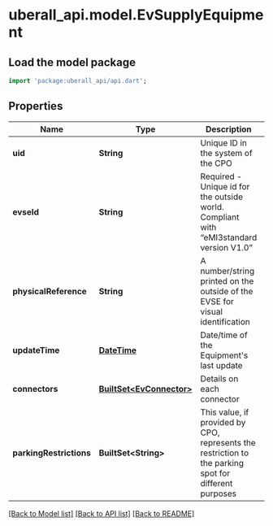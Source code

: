 # uberall_api.model.EvSupplyEquipment

## Load the model package
```dart
import 'package:uberall_api/api.dart';
```

## Properties
Name | Type | Description | Notes
------------ | ------------- | ------------- | -------------
**uid** | **String** | Unique ID in the system of the CPO | 
**evseId** | **String** | Required - Unique id for the outside world. Compliant with “eMI3standard version V1.0”  | [optional] 
**physicalReference** | **String** | A number/string printed on the outside of the EVSE for visual identification | [optional] 
**updateTime** | [**DateTime**](DateTime.md) | Date/time of the Equipment's last update | 
**connectors** | [**BuiltSet&lt;EvConnector&gt;**](EvConnector.md) | Details on each connector | 
**parkingRestrictions** | **BuiltSet&lt;String&gt;** | This value, if provided by CPO, represents the restriction to the parking spot for different purposes | [optional] 

[[Back to Model list]](../README.md#documentation-for-models) [[Back to API list]](../README.md#documentation-for-api-endpoints) [[Back to README]](../README.md)


